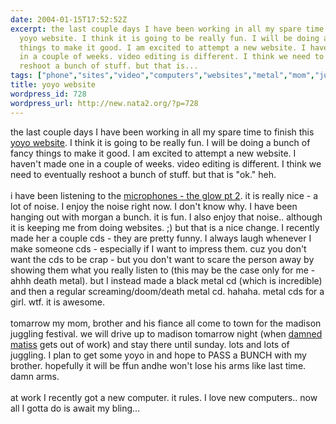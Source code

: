 ```yaml
---
date: 2004-01-15T17:52:52Z
excerpt: the last couple days I have been working in all my spare time to finish this
  yoyo website. I think it is going to be really fun. I will be doing a bunch of fancy
  things to make it good. I am excited to attempt a new website. I haven't made one
  in a couple of weeks. video editing is different. I think we need to eventually
  reshoot a bunch of stuff. but that is...
tags: ["phone","sites","video","computers","websites","metal","mom","juggling","matiss","phones"]
title: yoyo website
wordpress_id: 728
wordpress_url: http://new.nata2.org/?p=728
---
```


the last couple days I have been working in all my spare time to finish this <a href="http://learntoyoyo.com">yoyo website</a>. I think it is going to be really fun. I will be doing a bunch of fancy things to make it good. I am excited to attempt a new website. I haven't made one in a couple of weeks. video editing is different. I think we need to eventually reshoot a bunch of stuff. but that is "ok." heh. <br/><br/>i have been listening to the <A href="http://www.amazon.com/exec/obidos/ASIN/B00005NB2Q/nata2productions">microphones - the glow pt 2</a>. it is really nice - a lot of noise. I enjoy the noise right now. I don't know why. I have been hanging out with morgan a bunch. it is fun. I also enjoy that noise.. although it is keeping me from doing websites. ;) but that is a nice change. I recently made her a couple cds - they are pretty funny. I always laugh whenever I make someone cds - especially if I want to impress them. cuz you don't want the cds to be crap - but you don't want to scare the person away by showing them what you really listen to (this may be the case only for me - ahhh death metal). but I instead made a black metal cd (which is incredible) and then a regular screaming/doom/death metal cd. hahaha. metal cds for a girl. wtf. it is awesome. <br/><br/>tomarrow my mom, brother and his fiance all come to town for the madison juggling festival. we will drive up to madison tomarrow night (when <a href="http://nata2.info/pictures/Incoming/matiss.gif">damned matiss</a> gets out of work) and stay there until sunday. lots and lots of juggling. I plan to get some yoyo in and hope to PASS a BUNCH with my brother. hopefully it will be ffun andhe won't lose his arms like last time. damn arms. <br/><br/>at work I recently got a new computer. it rules. I love new computers.. now all I gotta do is await my bling...  
